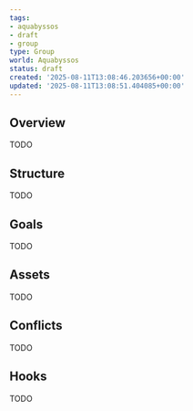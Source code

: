 ```yaml
---
tags:
- aquabyssos
- draft
- group
type: Group
world: Aquabyssos
status: draft
created: '2025-08-11T13:08:46.203656+00:00'
updated: '2025-08-11T13:08:51.404085+00:00'
---
```



## Overview

TODO
## Structure

TODO
## Goals

TODO
## Assets

TODO
## Conflicts

TODO
## Hooks

TODO
